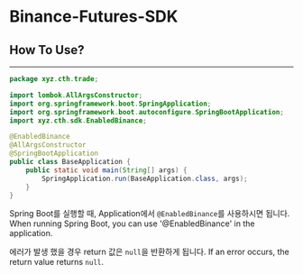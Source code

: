 # Binance-Futures-SDK

## How To Use?
---

```java
package xyz.cth.trade;

import lombok.AllArgsConstructor;
import org.springframework.boot.SpringApplication;
import org.springframework.boot.autoconfigure.SpringBootApplication;
import xyz.cth.sdk.EnabledBinance;

@EnabledBinance
@AllArgsConstructor
@SpringBootApplication
public class BaseApplication {
	public static void main(String[] args) {
		SpringApplication.run(BaseApplication.class, args);
	}
}
```

Spring Boot를 실행할 때, Application에서 `@EnabledBinance`를 사용하시면 됩니다.
When running Spring Boot, you can use '@EnabledBinance' in the application.

에러가 발생 했을 경우 return 값은 `null`을 반환하게 됩니다.
If an error occurs, the return value returns `null`.
